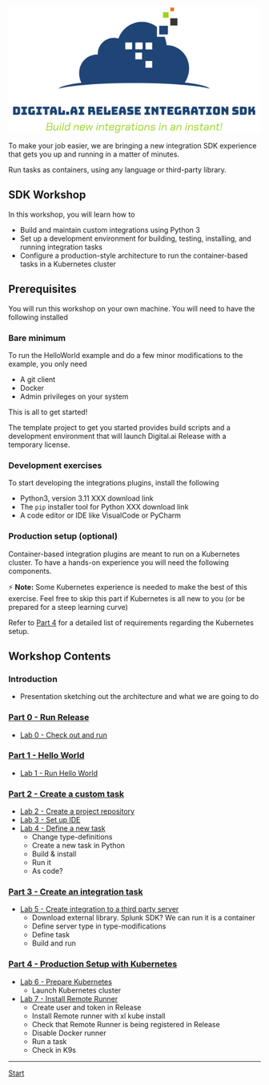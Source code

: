 ![Build new integrations in an instant!](integration-sdk-logo.png)

To make your job easier, we are bringing a new integration SDK experience that gets you up and running in a matter of minutes.

Run tasks as containers, using any language or third-party library.

## SDK Workshop

In this workshop, you will learn how to

* Build and maintain custom integrations using Python 3
* Set up a development environment for building, testing, installing, and running integration tasks
* Configure a production-style architecture to run the container-based tasks in a Kubernetes cluster

## Prerequisites

You will run this workshop on your own machine. You will need to have the following installed

### Bare minimum

To run the HelloWorld example and do a few minor modifications to the example, you only need

* A git client
* Docker
* Admin privileges on your system

This is all to get started!

The template project to get you started provides build scripts and a development environment that will launch Digital.ai Release with a temporary license.

### Development exercises

To start developing the integrations plugins, install the following

* Python3, version 3.11 XXX download link
* The `pip` installer tool for Python XXX download link
* A code editor or IDE like VisualCode or PyCharm

### Production setup (optional)

Container-based integration plugins are meant to run on a Kubernetes cluster. To have a hands-on experience you will need the following components.

⚡️ **Note:** Some Kubernetes experience is needed to make the best of this exercise. Feel free to skip this part if Kubernetes is all new to you (or be prepared for a steep learning curve)

Refer to [Part 4](part-4/lab-6-prepare-for-kubernetes.md) for a detailed list of requirements regarding the Kubernetes setup.

## Workshop Contents

### Introduction
* Presentation sketching out the architecture and what we are going to do



### [Part 0 - Run Release](part-0/)

* [Lab 0 - Check out and run](part-0/lab-0-checkout-project-and-run-release.md)

### [Part 1 - Hello World](part-1/)

*  [Lab 1 - Run Hello World](part-1/lab-1-run-hello-world.md)

### [Part 2 - Create a custom task](part-2/)

* [Lab 2 - Create a project repository](part-2/lab-2-create-project-repository.md)
* [Lab 3 - Set up IDE]()
* [Lab 4 - Define a new task]()
   * Change type-definitions
   * Create a new task in Python
   * Build & install
   * Run it
   * As code?

### [Part 3 - Create an integration task](part-3/)

* [Lab 5 - Create integration to a third party server]()
   * Download external library. Splunk SDK? We can run it is a container
   * Define server type in type-modifications
   * Define task
   * Build and run

### [Part 4 - Production Setup with Kubernetes](part-4/)

* [Lab 6 - Prepare Kubernetes](part-4/lab-6-prepare-for-kubernetes.md)
   * Launch Kubernetes cluster
* [Lab 7 - Install Remote Runner]()
   * Create user and token in Release
   * Install Remote runner with xl kube install
   * Check that Remote Runner is being registered in Release
   * Disable Docker runner
   * Run a task
   * Check in K9s


---

[Start](./part-0/lab-0-checkout-project-and-run-release.md)
